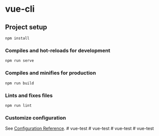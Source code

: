 # vue-cli

## Project setup
```
npm install
```

### Compiles and hot-reloads for development
```
npm run serve
```

### Compiles and minifies for production
```
npm run build
```

### Lints and fixes files
```
npm run lint
```

### Customize configuration
See [Configuration Reference](https://cli.vuejs.org/config/).
#   v u e - t e s t  
 #   v u e - t e s t  
 #   v u e - t e s t  
 #   v u e - t e s t  
 